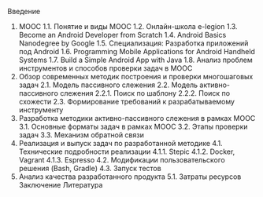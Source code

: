 Введение
1. MOOC
1.1. Понятие и виды MOOC
1.2. Онлайн-школа e-legion
1.3. Become an Android Developer from Scratch
1.4. Android Basics Nanodegree by  Google
1.5. Специализация: Разработка приложений под Android
1.6. Programming Mobile Applications for Android Handheld Systems
1.7. Build a Simple Android App with Java
1.8. Анализ проблем инструментов и способов проверки задач в MOOC
2. Обзор современных методик построения и проверки многошаговых задач
2.1. Модель пассивного слежения
2.2. Модель активно-пассивного слежения
2.2.1. Поиск по шаблону
2.2.2. Поиск по схожести
2.3. Формирование требований к разрабатываемому инструменту
3. Разработка методики активно-пассивного слежения в рамках MOOC
3.1. Основные форматы задач в рамках MOOC
3.2. Этапы проверки задач
3.3. Механизм обратной связи
4. Реализация и выпуск задач по разработанной методике
4.1. Технические подробности реализации
4.1.1. Stepic
4.1.2. Docker, Vagrant
4.1.3. Espresso
4.2. Модификации пользовательского решения (Bash, Gradle)
4.3. Запуск тестов
5. Анализ качества разработанного продукта
5.1. Затраты ресурсов
Заключение
Литература